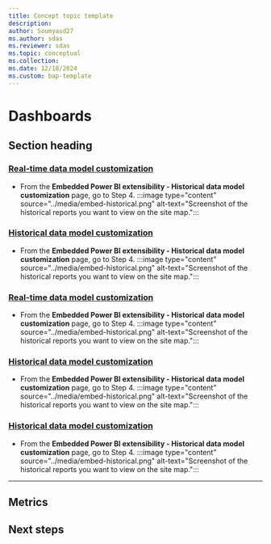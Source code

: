 ```yaml
---
title: Concept topic template 
description: 
author: Soumyasd27
ms.author: sdas
ms.reviewer: sdas
ms.topic: conceptual
ms.collection:
ms.date: 12/18/2024
ms.custom: bap-template
---
```



# Dashboards


## Section heading

### [Real-time data model customization](#tab/realtimedatamodelcustomization)

- From the **Embedded Power BI extensibility - Historical data model customization** page, go to Step 4.
    :::image type="content" source="../media/embed-historical.png" alt-text="Screenshot of the historical reports you want to view on the site map.":::

### [Historical data model customization](#tab/historicaldatamodelcustomization)

- From the **Embedded Power BI extensibility - Historical data model customization** page, go to Step 4.
    :::image type="content" source="../media/embed-historical.png" alt-text="Screenshot of the historical reports you want to view on the site map.":::

### [Real-time data model customization](#tab/realtimedatamodelcustomization)

- From the **Embedded Power BI extensibility - Historical data model customization** page, go to Step 4.
    :::image type="content" source="../media/embed-historical.png" alt-text="Screenshot of the historical reports you want to view on the site map.":::

### [Historical data model customization](#tab/historicaldatamodelcustomization)

- From the **Embedded Power BI extensibility - Historical data model customization** page, go to Step 4.
    :::image type="content" source="../media/embed-historical.png" alt-text="Screenshot of the historical reports you want to view on the site map.":::

### [Historical data model customization](#tab/historicaldatamodelcustomization)

- From the **Embedded Power BI extensibility - Historical data model customization** page, go to Step 4.
    :::image type="content" source="../media/embed-historical.png" alt-text="Screenshot of the historical reports you want to view on the site map.":::

---

## Metrics

## Next steps

<!--Remove all the comments in this template before you sign-off or merge to the main branch.-->

